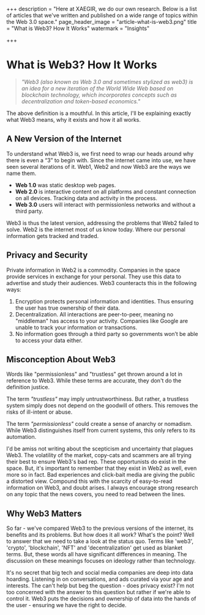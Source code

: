 +++
description = "Here at XAEGIR, we do our own research. Below is a list of articles that we've written and published on a wide range of topics within the Web 3.0 space."
page_header_image = "article-what-is-web3.png"
title = "What is Web3? How It Works"
watermark = "Insights"

+++
# What is Web3? How It Works

> _"Web3 (also known as Web 3.0 and sometimes stylized as web3) is an idea for a new iteration of the World Wide Web based on blockchain technology, which incorporates concepts such as decentralization and token-based economics."_

The above definition is a mouthful. In this article, I'll be explaining exactly what Web3 means, why it exists and how it all works.

## A New Version of the Internet

To understand what Web3 is, we first need to wrap our heads around why there is even a “3” to begin with. Since the internet came into use, we have seen several iterations of it. Web1, Web2 and now Web3 are the ways we name them.

* **Web 1.0** was static desktop web pages.
* **Web 2.0** is interactive content on all platforms and constant connection on all devices. Tracking data and activity in the process.
* **Web 3.0** users will interact with permissionless networks and without a third party.

Web3 is thus the latest version, addressing the problems that Web2 failed to solve. Web2 is the internet most of us know today. Where our personal information gets tracked and traded.

## Privacy and Security

Private information in Web2 is a commodity. Companies in the space provide services in exchange for your personal. They use this data to advertise and study their audiences. Web3 counteracts this in the following ways:

1. Encryption protects personal information and identities. Thus ensuring the user has true ownership of their data.
2. Decentralization. All interactions are peer-to-peer, meaning no "middleman" has access to your activity. Companies like Google are unable to track your information or transactions.
3. No information goes through a third party so governments won’t be able to access your data either.

## Misconception About Web3

Words like "permissionless" and "trustless" get thrown around a lot in reference to Web3. While these terms are accurate, they don't do the definition justice.

The term _"trustless"_ may imply untrustworthiness. But rather, a trustless system simply does not depend on the goodwill of others. This removes the risks of ill-intent or abuse.

The term _"permissionless"_ could create a sense of anarchy or nomadism. While Web3 distinguishes itself from current systems, this only refers to its automation.

I'd be amiss not writing about the scepticism and uncertainty that plagues Web3. The volatility of the market, copy-cats and scammers are all trying their best to ensure Web3's bad rep. These opportunists do exist in the space. But, it's important to remember that they exist in Web2 as well, even more so in fact. Bad experiences and click-bait media are giving the public a distorted view. Compound this with the scarcity of easy-to-read information on Web3, and doubt arises. I always encourage strong research on any topic that the news covers, you need to read between the lines.

## Why Web3 Matters

So far - we've compared Web3 to the previous versions of the internet, its benefits and its problems. But how does it all work? What's the point? Well to answer that we need to take a look at the status quo. Terms like 'web3', 'crypto', 'blockchain', 'NFT' and 'decentralization' get used as blanket terms. But, these words all have significant differences in meaning. The discussion on these meanings focuses on ideology rather than technology.

It's no secret that big tech and social media companies are deep into data hoarding. Listening in on conversations, and ads curated via your age and interests. The can't help but beg the question - does privacy exist? I'm not too concerned with the answer to this question but rather if we're able to control it. Web3 puts the decisions and ownership of data into the hands of the user - ensuring we have the right to decide.